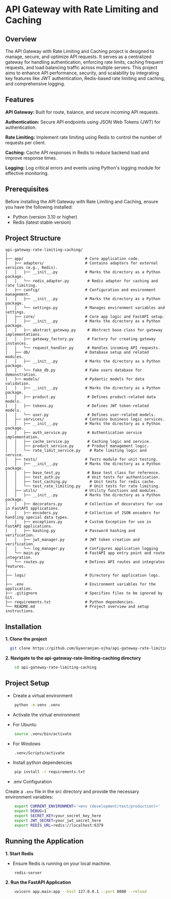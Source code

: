 # API Gateway with Rate Limiting and Caching

## Overview

The API Gateway with Rate Limiting and Caching project is designed to manage, secure, and optimize API requests. It serves as a centralized gateway for handling authentication, enforcing rate limits, caching frequent requests, and load balancing traffic across multiple servers. This project aims to enhance API performance, security, and scalability by integrating key features like JWT authentication, Redis-based rate limiting and caching, and comprehensive logging.

## Features

**API Gateway:** Built for route, balance, and secure incoming API requests.

**Authentication:** Secure API endpoints using JSON Web Tokens (JWT) for authentication.

**Rate Limiting:** Implement rate limiting using Redis to control the number of requests per client.

**Caching:** Cache API responses in Redis to reduce backend load and improve response times.

**Logging:** Log critical errors and events using Python's logging module for effective monitoring.

## Prerequisites

Before installing the API Gateway with Rate Limiting and Caching, ensure you have the following installed:

- Python (version 3.10 or higher)
- Redis (latest stable version)

## Project Structure

```plaintext
api-gateway-rate-limiting-caching/
│
├── app/                           # Core application code.
│   ├── adapters/                  # Contains adapters for external services (e.g., Redis).
│   │   ├── __init__.py            # Marks the directory as a Python package.
│   │   └── redis_adapter.py        # Redis adapter for caching and rate limiting.
│   ├── config/                    # Configuration and environment management.
│   │   ├── __init__.py            # Marks the directory as a Python package.
│   │   └── settings.py            # Manages environment variables and settings.
│   ├── core/                      # Core app logic and FastAPI setup.
│   │   ├── __init__.py            # Marks the directory as a Python package.
│   │   ├── abstract_gateway.py     # Abstract base class for gateway implementations.
│   │   ├── gateway_factory.py      # Factory for creating gateway instances.
│   │   └── request_handler.py      # Handles incoming API requests.
│   ├── db/                        # Database setup and related modules.
│   │   ├── __init__.py            # Marks the directory as a Python package.
│   │   └── fake_db.py             # Fake users database for demonstration.
│   ├── models/                    # Pydantic models for data validation.
│   │   ├── __init__.py            # Marks the directory as a Python package.
│   │   ├── product.py              # Defines product-related data models.
│   │   ├── tokens.py               # Defines JWT token-related models.
│   │   └── user.py                 # Defines user-related models.
│   ├── services/                  # Contains business logic services.
│   │   ├── __init__.py            # Marks the directory as a Python package.
│   │   ├── auth_service.py         # Authentication service implementation.
│   │   ├── cache_service.py        # Caching logic and service.
│   │   ├── product_service.py      # Product management logic.
│   │   └── rate_limit_service.py    # Rate limiting logic and service.
│   ├── tests/                     # Tests module for unit testing.
│   │   ├── __init__.py            # Marks the directory as a Python package.
│   │   ├── base_test.py            # Base test class for reference.
│   │   ├── test_auth.py            # Unit tests for authentication.
│   │   ├── test_caching.py          # Unit tests for redis cache.
│   │   └── test_rate_limiting.py    # Unit tests for rate limiting.      
│   ├── utils/                     # Utility functions and modules.
│   │   ├── __init__.py            # Marks the directory as a Python package.
│   │   ├── decorators.py          # Collection of decorators for use in FastAPI applications.
│   │   ├── encoders.py            # Collection of JSON encoders for handling special data types.
│   │   ├── exceptions.py          # Custom Exception for use in FastAPI applications.
│   │   ├── hashing.py             # Password hashing and verification.
│   │   ├── jwt_manager.py         # JWT token creation and verification.
│   │   └── log_manager.py         # Configures application logging
│   └── main.py                    # FastAPI app entry point and route integration.
│   └── routes.py                  # Defines API routes and integrates features.
│
├── logs/                          # Directory for application logs.
│
├── .env                           # Environment variables for the application.
├── .gitignore                     # Specifies files to be ignored by Git.
├── requirements.txt               # Python dependencies.
└── README.md                      # Project overview and setup instructions.
```

## Installation

**1. Clone the project**

```bash
  git clone https://github.com/Gyanranjan-ojha/api-gateway-rate-limiting-caching.git
```

**2. Navigate to the api-gateway-rate-limiting-caching directory**

```bash
    cd api-gateway-rate-limiting-caching
```

## Project Setup

- Create a virtual environment

```bash
    python -m venv .venv
```

- Activate the virtual environment

- For Ubuntu

```bash
    source .venv/bin/activate
```

- For Windows

```bash
    .venv/Scripts/activate
```

- Install python dependencies

```bash
    pip install -r requirements.txt
```

- .env Configuration

Create a `.env` file in the src directory and provide the necessary environment variables:

```bash
    export CURRENT_ENVIRONMENT='<env (development/test/production)>'
    export DEBUG=1
    export SECRET_KEY=your_secret_key_here
    export JWT_SECRET=your_jwt_secret_here
    export REDIS_URL=redis://localhost:6379
```

## Running the Application

**1. Start Redis**
- Ensure Redis is running on your local machine.

```bash
    redis-server
```

**2. Run the FastAPI Application**
```bash
    uvicorn app.main:app --host 127.0.0.1 --port 8080 --reload
```